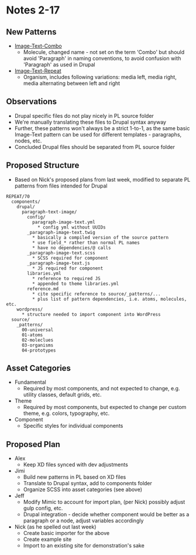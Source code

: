 # Notes 2-17

## New Patterns
* [Image-Text-Combo](https://taoti.github.io/REPEAT/70/pattern-lab/public/?p=viewall-molecules-image-text-combo)
	* Molecule, changed name - not set on the term 'Combo' but should avoid 'Paragraph' in naming conventions, to avoid confusion with 'Paragraph' as used in Drupal
* [Image-Text-Repeat](https://taoti.github.io/REPEAT/70/pattern-lab/public/?p=viewall-organisms-image-text-repeat)
	* Organism, includes following variations: media left, media right, media alternating between left and right

## Observations
* Drupal specific files do not play nicely in PL source folder
* We're manually translating these files to Drupal syntax anyway
* Further, these patterns won't always be a strict 1-to-1, as the same basic Image-Text pattern can be used for different templates - paragraphs, nodes, etc. 
* Concluded Drupal files should be separated from PL source folder

## Proposed Structure
* Based on Nick's proposed plans from last week, modified to separate PL patterns from files intended for Drupal

```
REPEAT/70
  components/
    drupal/
      paragraph-text-image/
        config/
          paragraph-image-text.yml
            * config yml without UUIDs
        _paragraph-image-text.twig
          * basically a compiled version of the source pattern 
          * use field_* rather than normal PL names 
          * have no dependencies/@ calls
        _paragraph-image-text.scss
          * SCSS required for component
        _paragraph-image-text.js
          * JS required for component
        libraries.yml
          * reference to required JS
          * appended to theme libraries.yml
        reference.md
          * cite specific reference to source/_patterns/...
          * plus list of pattern dependencies, i.e. atoms, molecules, etc.
    wordpress/
      * structure needed to import component into WordPress
  source/
    _patterns/
      00-universal
      01-atoms
      02-moleclues
      03-organisms
      04-prototypes
```

## Asset Categories
* Fundamental
	* Required by most components, and not expected to change, e.g. utility classes, default grids, etc.
* Theme
	* Required by most components, but expected to change per custom theme, e.g. colors, typography, etc.
* Component
	* Specific styles for individual components

## Proposed Plan
* Alex
	* Keep XD files synced with dev adjustments
* Jimi
	* Build new patterns in PL based on XD files
	* Translate to Drupal syntax, add to components folder
	* Organize SCSS into asset categories (see above)
* Jeff
	* Modify Mimic to account for import plan, (per Nick) possibly adjust gulp config, etc.
	* Drupal integration - decide whether component would be better as a paragraph or a node, adjust variables accordingly
* Nick (as he spelled out last week)
	* Create basic importer for the above
	* Create example site
	* Import to an existing site for demonstration's sake
